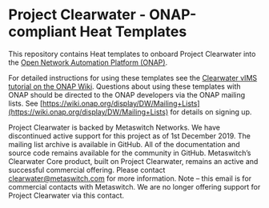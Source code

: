 # Project Clearwater - ONAP-compliant Heat Templates

This repository contains Heat templates to onboard Project Clearwater into the [Open Network Automation Platform (ONAP)](https://www.onap.org/).

For detailed instructions for using these templates see the [Clearwater vIMS tutorial on the ONAP Wiki](https://wiki.onap.org/display/DW/Clearwater+vIMS+Onboarding+and+Instantiation).  Questions about using these templates with ONAP should be directed to  the ONAP developers via the ONAP mailing lists.  See [https://wiki.onap.org/display/DW/Mailing+Lists](https://wiki.onap.org/display/DW/Mailing+Lists) for details on signing up.

Project Clearwater is backed by Metaswitch Networks.  We have discontinued active support for this project as of 1st December 2019.  The mailing list archive is available in GitHub.  All of the documentation and source code remains available for the community in GitHub.  Metaswitch’s Clearwater Core product, built on Project Clearwater, remains an active and successful commercial offering.  Please contact clearwater@metaswitch.com for more information. Note – this email is for commercial contacts with Metaswitch.  We are no longer offering support for Project Clearwater via this contact.
